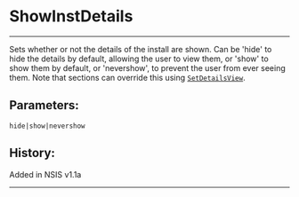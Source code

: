 # ShowInstDetails

---

Sets whether or not the details of the install are shown. Can be 'hide' to hide the details by default, allowing the user to view them, or 'show' to show them by default, or 'nevershow', to prevent the user from ever seeing them. Note that sections can override this using [`SetDetailsView`][1].

## Parameters:

    hide|show|nevershow

## History:

Added in NSIS v1.1a

---

[1]: SetDetailsView.md